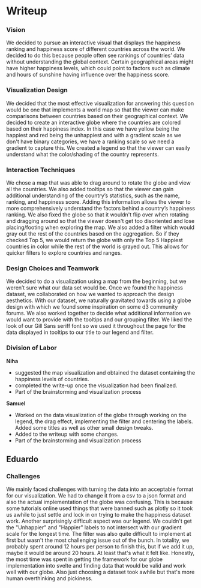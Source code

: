 # Writeup

### Vision
We decided to pursue an interactive visual that displays the happiness ranking and happiness score of different countries across the world.
We decided to do this because people often see rankings of countries’ data without understanding the global context. 
Certain geographical areas might have higher happiness levels, which could point to factors such as climate and hours of sunshine having influence over the happiness score.


### Visualization Design
We decided that the most effective visualization for answering this question would be one that implements a world map so that the viewer can make comparisons between countries based on their geographical context. We decided to create an interactive globe where the countries are colored based on their happiness index. In this case we have yellow being the happiest and red being the unhappiest and with a gradient scale as we don't have binary categories, we have a ranking scale so we need a gradient to capture this. We created a legend so that the viewer can easily understand what the color/shading of the country represents. 

### Interaction Techniques
We chose a map that was able to drag around to rotate the globe and view all the countries. We also added tooltips so that the viewer can gain additional understanding of the country’s statistics, such as the name, ranking, and happiness score. Adding this information allows the viewer to more comprehensively understand the factors behind a country’s happiness ranking. We also fixed the globe so that it wouldn't flip over when rotating and dragging around so that the viewer doesn't get too disoriented and lose placing/footing when exploring the map.
We also added a filter which would gray out the rest of the countries based on the aggregation. So if they checked Top 5, we would return the globe with only the Top 5 Happiest countries in color while the rest of the world is grayed out. This allows for quicker filters to explore countries and ranges.

### Design Choices and Teamwork
We decided to do a visualization using a map from the beginning, but we weren’t sure what our data set would be. Once we found the happiness dataset, we collaborated on how we wanted to approach the design aesthetics. With our dataset, we naturally gravitated towards using a globe design with which we found some inspiration on some d3 community forums. We also worked together to decide what additional information we would want to provide with the tooltips and our grouping filter. We liked the look of our Gill Sans seriff font so we used it throughout the page for the data displayed in tooltips to our title to our legend and filter.

### Division of Labor
**Niha**
- suggested the map visualization and obtained the dataset containing the happiness levels of countries.
- completed the write-up once the visualization had been finalized.
- Part of the brainstorming and visualization process

**Samuel**
- Worked on the data visualization of the globe through working on the legend, the drag effect, implementing the filter and centering the labels. Added some titles as well as other small design tweaks.
- Added to the writeup with some changes.
- Part of the brainstorming and visualization process

**Eduardo**
-

### Challenges
We mainly faced challenges with turning the data into an acceptable format for our visualization. We had to change it from a csv to a json format and also the actual implementation of the globe was confusing. This is because some tutorials online used things that were banned such as plotly so it took us awhile to just settle and lock in on trying to make the happiness dataset work. Another surprisingly difficult aspect was our legend. We couldn't get the "Unhappier" and "Happier" labels to not intersect with our gradient scale for the longest time. The filter was also quite difficult to implement at first but wasn't the most challenging issue out of the bunch. In totality, we probably spent around 12 hours per person to finish this, but if we add it up, maybe it would be around 20 hours. At least that's what it felt like.
Honestly, the most time was spent in getting the framework for our globe implementation into svelte and finding data that would be valid and work well with our globe. Also just choosing a dataset took awhile but that's more human overthinking and pickiness.